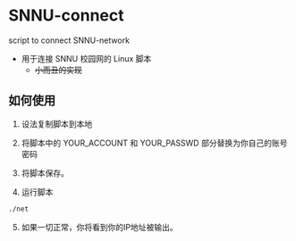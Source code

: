 # SNNU-connect
script to connect SNNU-network

* 用于连接 SNNU 校园网的 Linux 脚本
    * ~~小而丑的实现~~

## 如何使用

1. 设法复制脚本到本地

2. 将脚本中的 YOUR_ACCOUNT 和 YOUR_PASSWD 部分替换为你自己的账号密码

3. 将脚本保存。

4. 运行脚本

```bash
./net
```

5. 如果一切正常，你将看到你的IP地址被输出。
